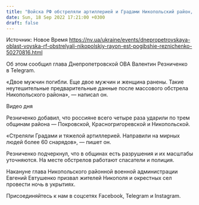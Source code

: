 ```yaml
---
title: "Войска РФ обстреляли артиллерией и Градами Никопольский район, есть погибшие и раненые — глава Днепропетровской ОВА"
date: Sun, 18 Sep 2022 17:21:00 +0300
draft: false
---
```

Источник: Новое Время https://nv.ua/ukraine/events/dnepropetrovskaya-oblast-voyska-rf-obstrelyali-nikopolskiy-rayon-est-pogibshie-reznichenko-50270816.html


Об этом сообщил глава Днепропетровской ОВА Валентин Резниченко в Telegram.

«Двое мужчин погибли. Еще двое мужчин и женщина ранены. Такие неутешительные предварительные данные после массового обстрела Никопольского района», — написал он. 

 Видео дня   

Резниченко добавил, что россияне всего четыре раза ударили по трем общинам района — Покровской, Красногригоревской и Никопольской. 

«Стреляли Градами и тяжелой артиллерией. Направили на мирных людей более 60 снарядов», — пишет он.

Резниченко подчеркнул, что в общинах есть разрушения и их масштабы уточняются. На месте обстрелов работают спасатели и полиция.

Накануне глава Никопольского районной военной администрации Евгений Евтушенко призвал жителей Никополя и окрестных сел провести ночь в укрытиях.

Присоединяйтесь к нам в соцсетях Facebook, Telegram и Instagram.
